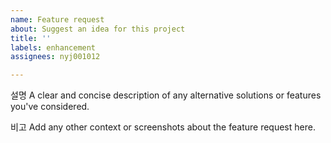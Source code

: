 ```yaml
---
name: Feature request
about: Suggest an idea for this project
title: ''
labels: enhancement
assignees: nyj001012

---
```


설명
A clear and concise description of any alternative solutions or features you've considered.

비고
Add any other context or screenshots about the feature request here.
